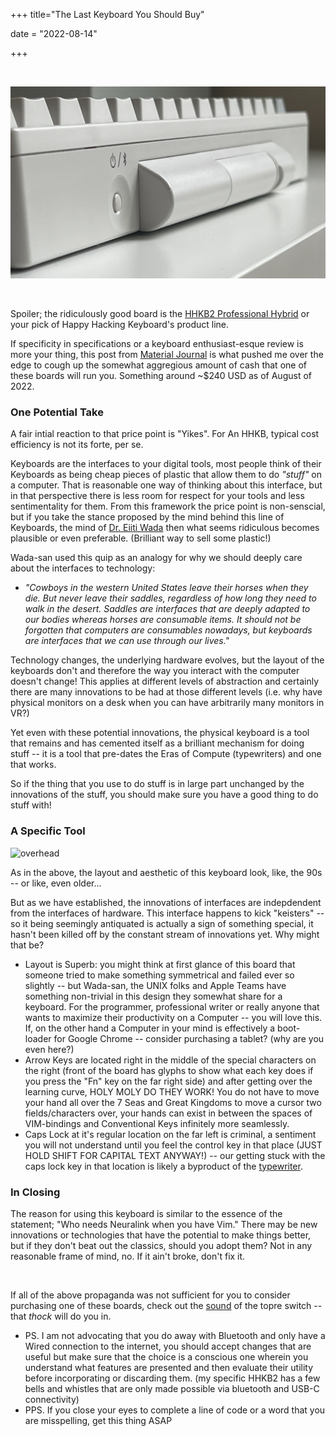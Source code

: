 +++
title="The Last Keyboard You Should Buy"

date = "2022-08-14"

+++

​

![side_profile](/assets/imgs/hhkb2/sideprofile.png)

​

Spoiler; the ridiculously good board is the [HHKB2 Professional Hybrid](https://www.hhkeyboard.com/uk/products/hybrid) or your pick of Happy Hacking Keyboard's product line.

If specificity in specifications or a keyboard enthusiast-esque review is more your thing, this post from [Material Journal](https://materialjournal.com/blog/hhkb-hybrid-review) is what pushed me over the edge to cough up the somewhat aggregious amount of cash that one of these boards will run you. Something around ~$240 USD as of August of 2022. 


### One Potential Take

A fair intial reaction to that price point is "Yikes". For An HHKB, typical cost efficiency is not its forte, per se.

Keyboards are the interfaces to your digital tools, most people think of their Keyboards as being cheap pieces of plastic that allow them to do *"stuff"*  on a computer. That is reasonable one way of thinking about this interface, but in that perspective there is less room for respect for your tools and less sentimentality for them. From this framework the price point is non-senscial, but if you take the stance proposed by the mind behind this line of Keyboards, the mind of [Dr. Eiiti Wada](https://www.hhkeyboard.com/uk/history) then what seems ridiculous becomes plausible or even preferable. (Brilliant way to sell some plastic!)

Wada-san used this quip as an analogy for why we should deeply care about the interfaces to technology: 

- *"Cowboys in the western United States leave their horses when they die. But never leave their saddles, regardless of how long they need to walk in the desert. Saddles are interfaces that are deeply adapted to our bodies whereas horses are consumable items. It should not be forgotten that computers are consumables nowadays, but keyboards are interfaces that we can use through our lives."*

Technology changes, the underlying hardware evolves, but the layout of the keyboards don't and therefore the way you interact with the computer doesn't change! This applies at different levels of abstraction and certainly there are many innovations to be had at those different levels (i.e. why have physical monitors on a desk when you can have arbitrarily many monitors in VR?) 

Yet even with these potential innovations, the physical keyboard is a tool that remains and has cemented itself as a brilliant mechanism for doing stuff -- it is a tool that pre-dates the Eras of Compute (typewriters) and one that works. 

So if the thing that you use to do stuff is in large part unchanged by the innovations of the stuff, you should make sure you have a good thing to do stuff with!


### A Specific Tool
![overhead](/assets/imgs/hhkb2/overhead.png)

As in the above, the layout and aesthetic of this keyboard look, like, the 90s -- or like, even older...

But as we have established, the innovations of interfaces are indepdendent from the interfaces of hardware. This interface happens to kick "keisters" -- so it being seemingly antiquated is actually a sign of something special, it hasn't been killed off by the constant stream of innovations yet. Why might that be?

- Layout is Superb: you might think at first glance of this board that someone tried to make something symmetrical and failed ever so slightly -- but Wada-san, the UNIX folks and Apple Teams have something non-trivial in this design they somewhat share for a keyboard. For the programmer, professional writer or really anyone that wants to maximize their productivity on a Computer -- you will love this. If, on the other hand a Computer in your mind is effectively a boot-loader for Google Chrome -- consider purchasing a tablet? (why are you even here?)
- Arrow Keys are located right in the middle of the special characters on the right (front of the board has glyphs to show what each key does if you press the "Fn" key on the far right side) and after getting over the learning curve, HOLY MOLY DO THEY WORK! You do not have to move your hand all over the 7 Seas and Great Kingdoms to move a cursor two fields/characters over, your hands can exist in between the spaces of VIM-bindings and Conventional Keys infinitely more seamlessly.
- Caps Lock at it's regular location on the far left is criminal, a sentiment you will not understand until you feel the control key in that place (JUST HOLD SHIFT FOR CAPITAL TEXT ANYWAY!) -- our getting stuck with the caps lock key in that location is likely a byproduct of the [typewriter](https://en.wikipedia.org/wiki/Caps_Lock#:~:text=The%20Caps%20Lock%20key%20originated,the%20same%20number%20of%20keys.). 



### In Closing

The reason for using this keyboard is similar to the essence of the statement; "Who needs Neuralink when you have Vim." There may be new innovations or technologies that have the potential to make things better, but if they don't beat out the classics, should you adopt them? Not in any reasonable frame of mind, no. If it ain't broke, don't fix it.

​

If all of the above propaganda was not sufficient for you to consider purchasing one of these boards, check out the [sound](https://www.youtube.com/watch?v=1hWTxQqoIuY&ab_channel=TaehaTypes) of the topre switch -- that *thock* will do you in.

- PS. I am not advocating that you do away with Bluetooth and only have a Wired connection to the internet, you should accept changes that are useful but make sure that the choice is a conscious one wherein you understand what features are presented and then evaluate their utility before incorporating or discarding them. (my specific HHKB2 has a few bells and whistles that are only made possible via bluetooth and USB-C connectivity)
- PPS. If you close your eyes to complete a line of code or a word that you are misspelling, get this thing ASAP



​


